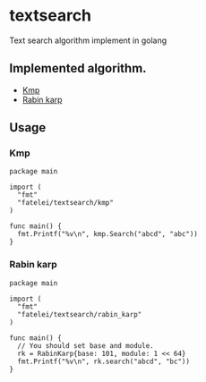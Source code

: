 # textsearch
Text search algorithm implement in golang

## Implemented algorithm.

- [Kmp](https://en.wikipedia.org/wiki/Knuth%E2%80%93Morris%E2%80%93Pratt_algorithm)
- [Rabin karp](https://en.wikipedia.org/wiki/Rabin%E2%80%93Karp_algorithm)

## Usage

### Kmp

```
package main

import (
  "fmt"
  "fatelei/textsearch/kmp"
)

func main() {
  fmt.Printf("%v\n", kmp.Search("abcd", "abc"))
}
```

### Rabin karp

```
package main

import (
  "fmt"
  "fatelei/textsearch/rabin_karp"
)

func main() {
  // You should set base and module.
  rk = RabinKarp{base: 101, module: 1 << 64}
  fmt.Printf("%v\n", rk.search("abcd", "bc"))
}
```